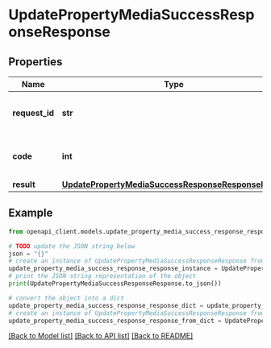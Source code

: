 # UpdatePropertyMediaSuccessResponseResponse


## Properties

Name | Type | Description | Notes
------------ | ------------- | ------------- | -------------
**request_id** | **str** | The unique identifier for the request | 
**code** | **int** | Response code indicating success | 
**result** | [**UpdatePropertyMediaSuccessResponseResponseResult**](UpdatePropertyMediaSuccessResponseResponseResult.md) |  | 

## Example

```python
from openapi_client.models.update_property_media_success_response_response import UpdatePropertyMediaSuccessResponseResponse

# TODO update the JSON string below
json = "{}"
# create an instance of UpdatePropertyMediaSuccessResponseResponse from a JSON string
update_property_media_success_response_response_instance = UpdatePropertyMediaSuccessResponseResponse.from_json(json)
# print the JSON string representation of the object
print(UpdatePropertyMediaSuccessResponseResponse.to_json())

# convert the object into a dict
update_property_media_success_response_response_dict = update_property_media_success_response_response_instance.to_dict()
# create an instance of UpdatePropertyMediaSuccessResponseResponse from a dict
update_property_media_success_response_response_from_dict = UpdatePropertyMediaSuccessResponseResponse.from_dict(update_property_media_success_response_response_dict)
```
[[Back to Model list]](../README.md#documentation-for-models) [[Back to API list]](../README.md#documentation-for-api-endpoints) [[Back to README]](../README.md)


